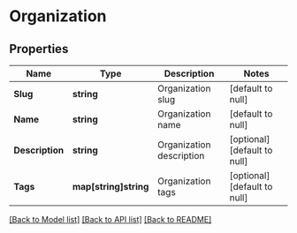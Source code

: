 # Organization

## Properties
Name | Type | Description | Notes
------------ | ------------- | ------------- | -------------
**Slug** | **string** | Organization slug | [default to null]
**Name** | **string** | Organization name | [default to null]
**Description** | **string** | Organization description | [optional] [default to null]
**Tags** | **map[string]string** | Organization tags | [optional] [default to null]

[[Back to Model list]](../README.md#documentation-for-models) [[Back to API list]](../README.md#documentation-for-api-endpoints) [[Back to README]](../README.md)

